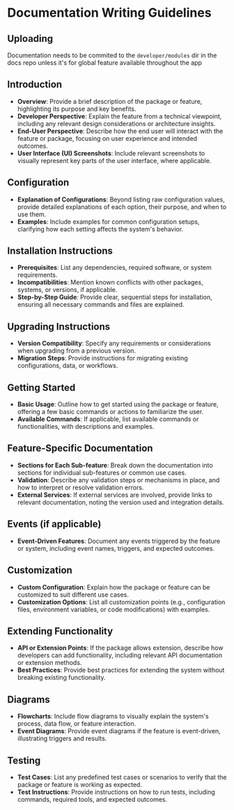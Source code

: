 # Documentation Writing Guidelines

## Uploading

Documentation needs to be commited to the `developer/modules` dir in the docs repo unless it's for global feature available throughout the app

## Introduction

- **Overview**: Provide a brief description of the package or feature, highlighting its purpose and key benefits.
- **Developer Perspective**: Explain the feature from a technical viewpoint, including any relevant design considerations or architecture insights.
- **End-User Perspective**: Describe how the end user will interact with the feature or package, focusing on user experience and intended outcomes.
- **User Interface (UI) Screenshots**: Include relevant screenshots to visually represent key parts of the user interface, where applicable.

## Configuration

- **Explanation of Configurations**: Beyond listing raw configuration values, provide detailed explanations of each option, their purpose, and when to use them.
- **Examples**: Include examples for common configuration setups, clarifying how each setting affects the system's behavior.

## Installation Instructions

- **Prerequisites**: List any dependencies, required software, or system requirements.
- **Incompatibilities**: Mention known conflicts with other packages, systems, or versions, if applicable.
- **Step-by-Step Guide**: Provide clear, sequential steps for installation, ensuring all necessary commands and files are explained.

## Upgrading Instructions

- **Version Compatibility**: Specify any requirements or considerations when upgrading from a previous version.
- **Migration Steps**: Provide instructions for migrating existing configurations, data, or workflows.

## Getting Started

- **Basic Usage**: Outline how to get started using the package or feature, offering a few basic commands or actions to familiarize the user.
- **Available Commands**: If applicable, list available commands or functionalities, with descriptions and examples.

## Feature-Specific Documentation

- **Sections for Each Sub-feature**: Break down the documentation into sections for individual sub-features or common use cases.
- **Validation**: Describe any validation steps or mechanisms in place, and how to interpret or resolve validation errors.
- **External Services**: If external services are involved, provide links to relevant documentation, noting the version used and integration details.

## Events (if applicable)

- **Event-Driven Features**: Document any events triggered by the feature or system, including event names, triggers, and expected outcomes.

## Customization

- **Custom Configuration**: Explain how the package or feature can be customized to suit different use cases.
- **Customization Options**: List all customization points (e.g., configuration files, environment variables, or code modifications) with examples.

## Extending Functionality

- **API or Extension Points**: If the package allows extension, describe how developers can add functionality, including relevant API documentation or extension methods.
- **Best Practices**: Provide best practices for extending the system without breaking existing functionality.

## Diagrams

- **Flowcharts**: Include flow diagrams to visually explain the system's process, data flow, or feature interaction.
- **Event Diagrams**: Provide event diagrams if the feature is event-driven, illustrating triggers and results.

## Testing

- **Test Cases**: List any predefined test cases or scenarios to verify that the package or feature is working as expected.
- **Test Instructions**: Provide instructions on how to run tests, including commands, required tools, and expected outcomes.
